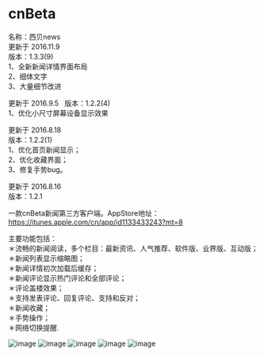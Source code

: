 # cnBeta
名称：西贝news    
更新于 2016.11.9     
版本：1.3.3(9)     
1、全新新闻详情界面布局   
2、细体文字   
3、大量细节改进   

更新于 2016.9.5          
版本：1.2.2(4)       
1、优化小尺寸屏幕设备显示效果     
     
     
           
       
更新于 2016.8.18   
版本：1.2.2(1)     
1、优化首页新闻显示；   
2、优化收藏界面；   
3、修复手势bug。   



更新于 2016.8.16   
版本：1.2.1   

一款cnBeta新闻第三方客户端。AppStore地址：https://itunes.apple.com/cn/app/id1133433243?mt=8  


主要功能包括：   
＊流畅的新闻阅读，多个栏目：最新资讯、人气推荐、软件版、业界版、互动版；   
＊新闻列表显示缩略图；   
＊新闻详情初次加载后缓存；   
＊新闻评论显示热门评论和全部评论；   
＊评论盖楼效果；   
＊支持发表评论、回复评论、支持和反对；   
＊新闻收藏；   
＊手势操作；   
＊网络切换提醒.   

![image](https://github.com/hudyseu/cnBeta/blob/master/cnBeta/screenshots/1.png)
![image](https://github.com/hudyseu/cnBeta/blob/master/cnBeta/screenshots/2.png)
![image](https://github.com/hudyseu/cnBeta/blob/master/cnBeta/screenshots/3.png)
![image](https://github.com/hudyseu/cnBeta/blob/master/cnBeta/screenshots/4.png)
![image](https://github.com/hudyseu/cnBeta/blob/master/cnBeta/screenshots/5.png)
